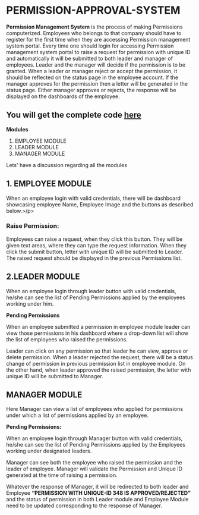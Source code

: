 # PERMISSION-APPROVAL-SYSTEM
<b>Permission Management System</b> is the process of making Permissions computerized. Employees who belongs to that company should have to register for the first time when they are accessing Permission management system portal. Every time one should login for accessing Permission management system portal to raise a request for permission with unique ID and automatically it will be submitted to both leader and manager of employees. Leader and the manager will decide if the permission is to be granted. When a leader or manager reject or accept the permission, it should be reflected on the status page in the employee account. If the manager  approves for the permission then a letter will be generated in the status page. Either manager approves or rejects, the response will be displayed on the dashboards of the employee.

## You will get the complete code <a href="https://github.com/sravansai04/PERMISSION-APPROVAL-SYSTEM/tree/master">here</a>
 
<b>Modules </b>
  1. EMPLOYEE MODULE
  2. LEADER MODULE
  3. MANAGER MODULE
  
  Lets' have a discussion regarding all the modules
  
 ## 1. EMPLOYEE MODULE 
<p>When an employee login with valid credentials, there will be dashboard showcasing employee Name, Employee Image and the buttons as described below.>/p>
 
 ### Raise Permission:
 <p>
Employees can raise a request, when they click this button. They will be given text areas, where they can type the request information. When they click the submit button, letter with unique ID will be submitted to Leader. The raised request should be displayed in the previous Permissions list.</p>


 ## 2.LEADER MODULE
 <p>When an employee login through leader button with valid credentials, he/she can see the list of Pending Permissions applied by the employees working under him.</p>
 <b> Pending Permissions</b>
 <p>
 When an employee submitted a permission in employee module leader can view those permissions in his dashboard where a drop-down list will show the list of employees who raised    the permissions.</p>
 <p>Leader can click on any permission so that leader he can view, approve or delete permission. When a leader rejected the request, there will be a status change of permission in  previous permission list in employee module. On the other hand, when leader approved the raised permission, the letter with unique ID will be submitted to Manager.</p>
 
 ## MANAGER MODULE
<p>Here Manager can view a list of employees who applied for permissions under which a list of permissions applied by an employee.</p>
<b> Pending Permissions:</b>
<p>When an employee login through Manager button with valid credentials, he/she can see the list of Pending Permissions applied by the Employees working under designated leaders.</p><p> Manager can see both the employee who raised the permission and the leader of employee. Manager will validate the Permission and Unique ID generated at the time of raising a permission. </p><p>Whatever the response of Manager, it will be redirected to both leader and Employee <b>“PERMISSION WITH UNIQUE-ID 348 IS APPROVED/REJECTED” </b>and the status of permission in both Leader module and Employee Module need to be updated corresponding to the response of Manager.</p>

